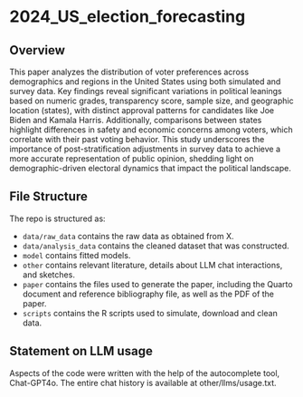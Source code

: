 # 2024_US_election_forecasting

## Overview

This paper analyzes the distribution of voter preferences across demographics and regions in the United States using both simulated and survey data. Key findings reveal significant variations in political leanings based on numeric grades, transparency score, sample size, and geographic location (states), with distinct approval patterns for candidates like Joe Biden and Kamala Harris. Additionally, comparisons between states highlight differences in safety and economic concerns among voters, which correlate with their past voting behavior. This study underscores the importance of post-stratification adjustments in survey data to achieve a more accurate representation of public opinion, shedding light on demographic-driven electoral dynamics that impact the political landscape.

## File Structure

The repo is structured as:

-   `data/raw_data` contains the raw data as obtained from X.
-   `data/analysis_data` contains the cleaned dataset that was constructed.
-   `model` contains fitted models. 
-   `other` contains relevant literature, details about LLM chat interactions, and sketches.
-   `paper` contains the files used to generate the paper, including the Quarto document and reference bibliography file, as well as the PDF of the paper. 
-   `scripts` contains the R scripts used to simulate, download and clean data.


## Statement on LLM usage

Aspects of the code were written with the help of the autocomplete tool, Chat-GPT4o. The entire chat history is available at other/llms/usage.txt.
